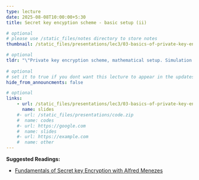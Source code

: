 ```yaml
---
type: lecture
date: 2025-08-08T10:00:00+5:30
title: Secret key encyption scheme - basic setup (ii)

# optional
# please use /static_files/notes directory to store notes
thumbnail: /static_files/presentations/lec3/03-basics-of-private-key-encryption.png

# optional
tldr: "\"Private key encryption scheme, mathematical setup. Simulation of discrete distributions using coin tosses. Kerckhoffs' Principle and its importance\"-- continued."
  
# optional
# set it to true if you dont want this lecture to appear in the updates section
hide_from_announcments: false

# optional
links: 
    - url: /static_files/presentations/lec3/03-basics-of-private-key-encryption.pdf
      name: slides
    #- url: /static_files/presentations/code.zip
    #  name: codes
    #- url: https://google.com
    #  name: slides
    #- url: https://example.com
    #  name: other
---
```

<!-- Other additional contents using markdown -->
**Suggested Readings:**
- [Fundamentals of Secret key Encryption with Alfred Menezes](https://youtu.be/d3lYKB-vhvE)